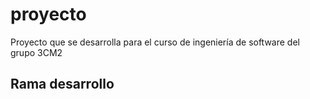 # proyecto
Proyecto que se desarrolla para el curso de ingeniería de software del grupo 3CM2
## Rama desarrollo
